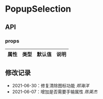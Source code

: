 # PopupSelection



## API

### props

| 属性           | 类型                       | 默认值     |说明              |
| ------------- | -------------------------- | ---------- | ------------------ |



## 修改记录

- 2021-06-30：修复清除图标功能 _郑海洋_
- 2021-06-07：增加是否需要手输属性 _陈英杰_
